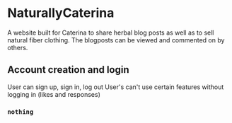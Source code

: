 # NaturallyCaterina

A website built for Caterina to share herbal blog posts as well as to sell natural fiber clothing. The blogposts can be viewed and commented on by others.

## Account creation and login

User can sign up, sign in, log out
User's can't use certain features without logging in (likes and responses)

### `nothing`